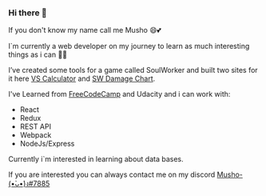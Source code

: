 ### Hi there 👋

If you don't know my name call me Musho 😄💕

I`m currently a web developer on my journey to learn as much interesting things as i can 🤯😲

I’ve created some tools for a game called SoulWorker and built two sites for it here [VS Calculator](https://mush-0.github.io/VS-Calc/) and [SW Damage Chart](https://mush-0.github.io/sw-dmg-chart/).

I've Learned from [FreeCodeCamp](https://www.freecodecamp.org/) and Udacity and i can work with:
- React
- Redux
- REST API
- Webpack
- NodeJs/Express

Currently i`m interested in learning about data bases.

If you are interested you can always contact me on my discord [Musho- (•̀ᴗ•́)ง#7885](https://discord.com/users/287203639486054412) 

<!--
**Mush-0/Mush-0** is a ✨ _special_ ✨ repository because its `README.md` (this file) appears on your GitHub profile.

Here are some ideas to get you started:

- 🔭 I’m currently working on ...
- 🌱 I’m currently learning ...
- 👯 I’m looking to collaborate on ...
- 🤔 I’m looking for help with ...
- 💬 Ask me about ...
- 📫 How to reach me: ...
- 😄 Pronouns: ...
- ⚡ Fun fact: ...
-->
